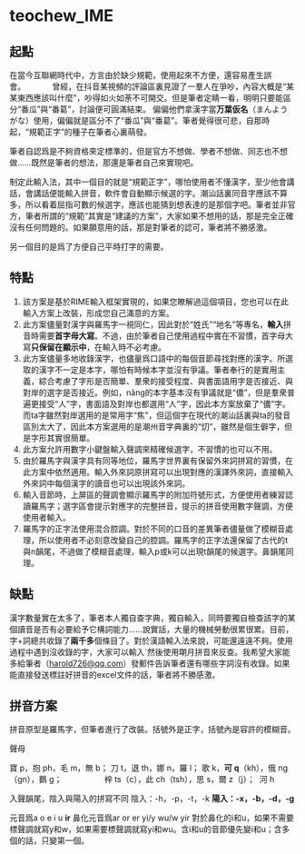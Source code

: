 # teochew_IME    
## 起點 
在當今互聯網時代中，方言由於缺少規範，使用起來不方便，還容易產生誤會。           
曾經，在抖音某視頻的評論區裏見證了一羣人在爭吵，內容大概是“某某東西應該叫什麼”，吵得如火如荼不可開交。但是筆者定睛一看，明明只要能區分“番瓜”與“番葛”，討論便可圓滿結束。
偏偏他們拿漢字當**万葉仮名**（まんようがな）使用，偏偏就是區分不了“番瓜”與“番葛”。筆者覺得很可悲，自那時起，“規範正字”的種子在筆者心裏萌發。

筆者自認爲是不夠資格來定標準的，但是官方不想做、學者不想做、同志也不想做……既然是筆者的想法，那還是筆者自己來實現吧。

制定此輸入法，其中一個目的就是“規範正字”，哪怕使用者不懂漢字，至少他會講話，會講話便能輸入拼音，軟件會自動顯示候選的字。潮汕話裏同音字應該不算多，所以看着屈指可數的候選字，應該也能猜到想表達的是那個字吧。筆者並非官方，筆者所謂的“規範”其實是“建議的方案”，大家如果不想用的話，那是完全正確沒有任何問題的。如果願意用的話，那是對筆者的認可，筆者將不勝感激。

另一個目的是爲了方便自己平時打字的需要。

## 特點
1. 該方案是基於RIME輸入框架實現的，如果您瞭解過這個項目，您也可以在此輸入方案上改裝，形成您自己滿意的方案。
2. 此方案儘量對漢字與羅馬字一視同仁，因此對於“姓氏”“地名”等專名，**輸入**拼音時需要**首字母大寫**。不過，由於筆者自己使用過程中實在不習慣，首字母大寫**只保留在顯示中**，在輸入時不必考慮。
3. 此方案儘量多地收錄漢字，也儘量爲口語中的每個音節尋找對應的漢字。所選取的漢字不一定是本字，哪怕有時候本字並沒有爭議。筆者奉行的是實用主義，綜合考慮了字形是否簡單、羣衆的接受程度、與書面語用字是否接近、與對岸的選字是否接近。例如，nâng的本字基本沒有爭議就是“儂”，但是羣衆普遍更接受“人”字，書面語及對岸也都選用“人”字，因此本方案放棄了“儂”字。而ta字雖然對岸選用的是常用字“焦”，但這個字在現代的潮汕話裏與ta的發音區別太大了，因此本方案選用的是潮州音字典裏的“灱”，雖然是個生僻字，但是字形其實很簡單。
4. 此方案允許用數字小鍵盤輸入聲調來精確候選字，不習慣的也可以不用。
5. 由於羅馬字與漢字具有同等地位，羅馬字世界裏有保留外來詞拼寫的習慣，在此方案中依然適用。輸入外來詞原拼寫可以出現對應的漢譯外來詞，直接輸入外來詞中每個漢字的讀音也可以出現該外來詞。
6. 輸入音節時，上屏區的聲調會顯示羅馬字的附加符號形式，方便使用者練習認讀羅馬字；選字區會提示對應字的完整拼音，提示的拼音使用數字聲調，方便使用者輸入。
7. 羅馬字的正字法使用混合腔調。對於不同的口音的差異筆者儘量做了模糊音處理，所以使用者不必刻意改變自己的腔調。羅馬字的正字法還保留了古代的t與n韻尾，不過做了模糊音處理，輸入p或k可以出現t韻尾的候選字。鼻韻尾同理。

## 缺點         
漢字數量實在太多了，筆者本人獨自查字典，獨自輸入，同時要獨自檢查該字的某個讀音是否有必要給予它構詞能力……說實話，大量的機械勞動很累很累。目前，字+詞總共收錄了**兩千多**個條目了。對於漢語輸入法來說，可能還遠遠不夠。使用過程中遇到沒收錄的字，大家可以輸入`然後使用朙月拼音來反查。我希望大家能多給筆者（harold726@qq.com）發郵件告訴筆者還有哪些字詞沒有收錄。如果能直接發送標註好拼音的excel文件的話，筆者將不勝感激。


## 拼音方案
拼音原型是羅馬字，但筆者進行了改裝。括號外是正字，括號內是容許的模糊音。

聲母

寶 p，抱 ph，毛 m，無 b；
刀 t，退 th，娜 n，羅 l；
歌 k，**可 q**（kh），俄 ng（gn），鵝 g；                  
梓 ts（c），此 ch（tsh），思 s，爾 z（j）； 
河 h

入聲韻尾，陰入與陽入的拼寫不同
陰入：-h，-p，-t，-k
**陽入：-x，-b，-d，-g**

元音爲a o e i u **ir**
鼻化元音爲ar or er yi/y wu/w yir
對於鼻化的i和u，如果不需要標聲調就寫y和w，如果需要標聲調就寫yi和wu。含i和u的音節優先變i和u；含多個的話，只變第一個。





















